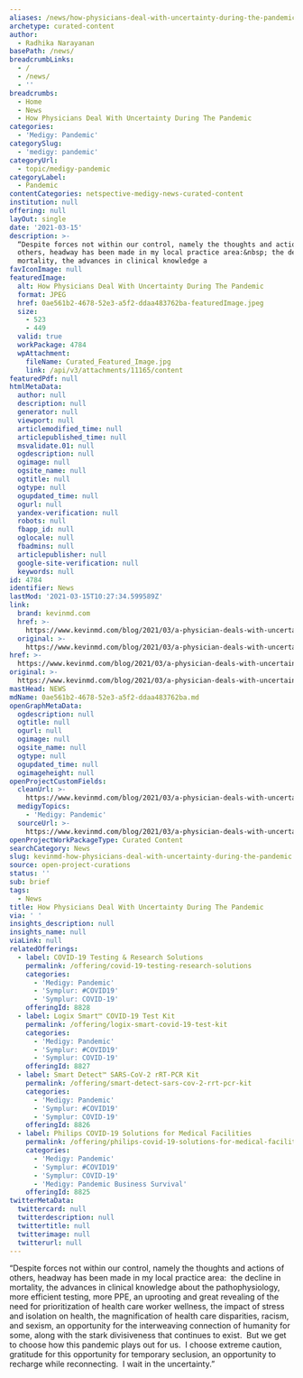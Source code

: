 ```yaml
---
aliases: /news/how-physicians-deal-with-uncertainty-during-the-pandemic
archetype: curated-content
author:
  - Radhika Narayanan
basePath: /news/
breadcrumbLinks:
  - /
  - /news/
  - ''
breadcrumbs:
  - Home
  - News
  - How Physicians Deal With Uncertainty During The Pandemic
categories:
  - 'Medigy: Pandemic'
categorySlug:
  - 'medigy: pandemic'
categoryUrl:
  - topic/medigy-pandemic
categoryLabel:
  - Pandemic
contentCategories: netspective-medigy-news-curated-content
institution: null
offering: null
layOut: single
date: '2021-03-15'
description: >-
  “Despite forces not within our control, namely the thoughts and actions of
  others, headway has been made in my local practice area:&nbsp; the decline in
  mortality, the advances in clinical knowledge a
favIconImage: null
featuredImage:
  alt: How Physicians Deal With Uncertainty During The Pandemic
  format: JPEG
  href: 0ae561b2-4678-52e3-a5f2-ddaa483762ba-featuredImage.jpeg
  size:
    - 523
    - 449
  valid: true
  workPackage: 4784
  wpAttachment:
    fileName: Curated_Featured_Image.jpg
    link: /api/v3/attachments/11165/content
featuredPdf: null
htmlMetaData:
  author: null
  description: null
  generator: null
  viewport: null
  articlemodified_time: null
  articlepublished_time: null
  msvalidate.01: null
  ogdescription: null
  ogimage: null
  ogsite_name: null
  ogtitle: null
  ogtype: null
  ogupdated_time: null
  ogurl: null
  yandex-verification: null
  robots: null
  fbapp_id: null
  oglocale: null
  fbadmins: null
  articlepublisher: null
  google-site-verification: null
  keywords: null
id: 4784
identifier: News
lastMod: '2021-03-15T10:27:34.599589Z'
link:
  brand: kevinmd.com
  href: >-
    https://www.kevinmd.com/blog/2021/03/a-physician-deals-with-uncertainty-during-the-pandemic-podcast.html
  original: >-
    https://www.kevinmd.com/blog/2021/03/a-physician-deals-with-uncertainty-during-the-pandemic-podcast.html
href: >-
  https://www.kevinmd.com/blog/2021/03/a-physician-deals-with-uncertainty-during-the-pandemic-podcast.html
original: >-
  https://www.kevinmd.com/blog/2021/03/a-physician-deals-with-uncertainty-during-the-pandemic-podcast.html
mastHead: NEWS
mdName: 0ae561b2-4678-52e3-a5f2-ddaa483762ba.md
openGraphMetaData:
  ogdescription: null
  ogtitle: null
  ogurl: null
  ogimage: null
  ogsite_name: null
  ogtype: null
  ogupdated_time: null
  ogimageheight: null
openProjectCustomFields:
  cleanUrl: >-
    https://www.kevinmd.com/blog/2021/03/a-physician-deals-with-uncertainty-during-the-pandemic-podcast.html
  medigyTopics:
    - 'Medigy: Pandemic'
  sourceUrl: >-
    https://www.kevinmd.com/blog/2021/03/a-physician-deals-with-uncertainty-during-the-pandemic-podcast.html
openProjectWorkPackageType: Curated Content
searchCategory: News
slug: kevinmd-how-physicians-deal-with-uncertainty-during-the-pandemic
source: open-project-curations
status: ''
sub: brief
tags:
  - News
title: How Physicians Deal With Uncertainty During The Pandemic
via: ' '
insights_description: null
insights_name: null
viaLink: null
relatedOfferings:
  - label: COVID-19 Testing & Research Solutions
    permalink: /offering/covid-19-testing-research-solutions
    categories:
      - 'Medigy: Pandemic'
      - 'Symplur: #COVID19'
      - 'Symplur: COVID-19'
    offeringId: 8828
  - label: Logix Smart™ COVID-19 Test Kit
    permalink: /offering/logix-smart-covid-19-test-kit
    categories:
      - 'Medigy: Pandemic'
      - 'Symplur: #COVID19'
      - 'Symplur: COVID-19'
    offeringId: 8827
  - label: Smart Detect™ SARS-CoV-2 rRT-PCR Kit
    permalink: /offering/smart-detect-sars-cov-2-rrt-pcr-kit
    categories:
      - 'Medigy: Pandemic'
      - 'Symplur: #COVID19'
      - 'Symplur: COVID-19'
    offeringId: 8826
  - label: Philips COVID-19 Solutions for Medical Facilities
    permalink: /offering/philips-covid-19-solutions-for-medical-facilities
    categories:
      - 'Medigy: Pandemic'
      - 'Symplur: #COVID19'
      - 'Symplur: COVID-19'
      - 'Medigy: Pandemic Business Survival'
    offeringId: 8825
twitterMetaData:
  twittercard: null
  twitterdescription: null
  twittertitle: null
  twitterimage: null
  twitterurl: null
---
```

<p>“Despite forces not within our control, namely the thoughts and actions of others, headway has been made in my local practice area:&nbsp; the decline in mortality, the advances in clinical knowledge about the pathophysiology, more efficient testing, more PPE, an uprooting and great revealing of the need for prioritization of health care worker wellness, the impact of stress and isolation on health, the magnification of health care disparities, racism, and sexism, an opportunity for the interweaving connection of humanity for some, along with the stark divisiveness that continues to exist.&nbsp; But we get to choose how this pandemic plays out for us.&nbsp; I choose extreme caution, gratitude for this opportunity for temporary seclusion, an opportunity to recharge while reconnecting.&nbsp; I wait in the uncertainty.”</p>